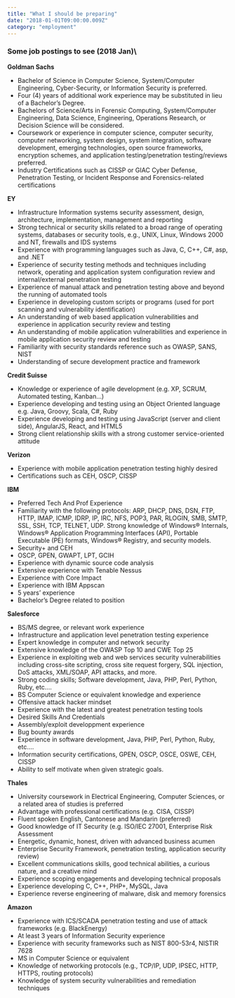 ```yaml
---
title: "What I should be preparing"
date: "2018-01-01T09:00:00.009Z"
category: "employment"
---
```

### Some job postings to see (2018 Jan)\
**Goldman Sachs**
* Bachelor of Science in Computer Science, System/Computer Engineering, Cyber-Security, or Information Security is preferred. 
* Four (4) years of additional work experience may be substituted in lieu of a Bachelor’s Degree. 
* Bachelors of Science/Arts in Forensic Computing, System/Computer Engineering, Data Science, Engineering, Operations Research, or Decision Science will be considered.
* Coursework or experience in computer science, computer security, computer networking, system design, system integration, software development, emerging technologies, open source frameworks, encryption schemes, and application testing/penetration testing/reviews preferred.
* Industry Certifications such as CISSP or GIAC Cyber Defense, Penetration Testing, or Incident Response and Forensics-related certifications

**EY**
* Infrastructure Information systems security assessment, design, architecture, implementation, management and reporting
* Strong technical or security skills related to a broad range of operating systems, databases or security tools, e.g., UNIX, Linux, Windows 2000 and NT, firewalls and IDS systems
* Experience with programming languages such as Java, C, C++, C#, asp, and .NET
* Experience of security testing methods and techniques including network, operating and application system configuration review and internal/external penetration testing
* Experience of manual attack and penetration testing above and beyond the running of automated tools
* Experience in developing custom scripts or programs (used for port scanning and vulnerability identification)
* An understanding of web based application vulnerabilities and experience in application security review and testing
* An understanding of mobile application vulnerabilities and experience in mobile application security review and testing
* Familiarity with security standards reference such as OWASP, SANS, NIST
* Understanding of secure development practice and framework

**Credit Suisse**
* Knowledge or experience of agile development (e.g. XP, SCRUM, Automated testing, Kanban…)
* Experience developing and testing using an Object Oriented language e.g. Java, Groovy, Scala, C#, Ruby
* Experience developing and testing using JavaScript (server and client side), AngularJS, React, and HTML5
* Strong client relationship skills with a strong customer service-oriented attitude

**Verizon**
* Experience with mobile application penetration testing highly desired
* Certifications such as CEH, OSCP, CISSP

**IBM**
* Preferred Tech And Prof Experience
* Familiarity with the following protocols: ARP, DHCP, DNS, DSN, FTP, HTTP, IMAP, ICMP, IDRP, IP, IRC, NFS, POP3, PAR, RLOGIN, SMB, SMTP, SSL, SSH, TCP, TELNET, UDP. Strong knowledge of Windows® Internals, Windows® Application Programming Interfaces (API), Portable Executable (PE) formats, Windows® Registry, and security models.
* Security+ and CEH
* OSCP, GPEN, GWAPT, LPT, GCIH
* Experience with dynamic source code analysis
* Extensive experience with Tenable Nessus
* Experience with Core Impact
* Experience with IBM Appscan
* 5 years’ experience
* Bachelor’s Degree related to position

**Salesforce**
* BS/MS degree, or relevant work experience
* Infrastructure and application level penetration testing experience
* Expert knowledge in computer and network security
* Extensive knowledge of the OWASP Top 10 and CWE Top 25
* Experience in exploiting web and web services security vulnerabilities including cross-site scripting, cross site request forgery, SQL injection, DoS attacks, XML/SOAP, API attacks, and more.
* Strong coding skills; Software development, Java, PHP, Perl, Python, Ruby, etc….
* BS Computer Science or equivalent knowledge and experience
* Offensive attack hacker mindset
* Experience with the latest and greatest penetration testing tools
* Desired Skills And Credentials
* Assembly/exploit developpment experience
* Bug bounty awards
* Experience in software development, Java, PHP, Perl, Python, Ruby, etc….
* Information security certifications, GPEN, OSCP, OSCE, OSWE, CEH, CISSP
* Ability to self motivate when given strategic goals.

**Thales**
* University coursework in Electrical Engineering, Computer Sciences, or a related area of studies is preferred
* Advantage with professional certifications (e.g. CISA, CISSP)
* Fluent spoken English, Cantonese and Mandarin (preferred)
* Good knowledge of IT Security (e.g. ISO/IEC 27001, Enterprise Risk Assessment
* Energetic, dynamic, honest, driven with advanced business acumen
* Enterprise Security Framework, penetration testing, application security review)
* Excellent communications skills, good technical abilities, a curious nature, and a creative mind
* Experience scoping engagements and developing technical proposals
* Experience developing C, C++, PHP+, MySQL, Java
* Experience reverse engineering of malware, disk and memory forensics

**Amazon**
* Experience with ICS/SCADA penetration testing and use of attack frameworks (e.g. BlackEnergy)
* At least 3 years of Information Security experience
* Experience with security frameworks such as NIST 800-53r4, NISTIR 7628
* MS in Computer Science or equivalent
* Knowledge of networking protocols (e.g., TCP/IP, UDP, IPSEC, HTTP, HTTPS, routing protocols)
* Knowledge of system security vulnerabilities and remediation techniques
